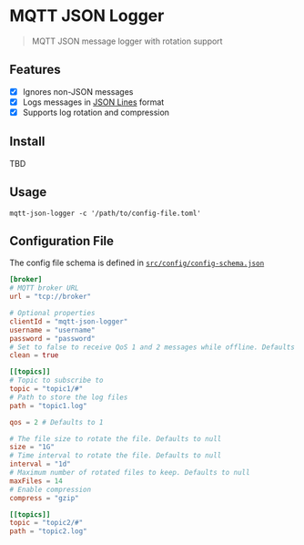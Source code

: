 # MQTT JSON Logger

> MQTT JSON message logger with rotation support

## Features

- [x] Ignores non-JSON messages
- [x] Logs messages in [JSON Lines][2] format
- [x] Supports log rotation and compression

## Install

TBD

## Usage

    mqtt-json-logger -c '/path/to/config-file.toml'

## Configuration File

The config file schema is defined in [`src/config/config-schema.json`](src/config/config-schema.json)

```toml
[broker]
# MQTT broker URL
url = "tcp://broker"

# Optional properties
clientId = "mqtt-json-logger"
username = "username"
password = "password"
# Set to false to receive QoS 1 and 2 messages while offline. Defaults to true
clean = true

[[topics]]
# Topic to subscribe to
topic = "topic1/#"
# Path to store the log files
path = "topic1.log"

qos = 2 # Defaults to 1

# The file size to rotate the file. Defaults to null
size = "1G"
# Time interval to rotate the file. Defaults to null
interval = "1d"
# Maximum number of rotated files to keep. Defaults to null
maxFiles = 14
# Enable compression
compress = "gzip"

[[topics]]
topic = "topic2/#"
path = "topic2.log"
```

[1]: https://github.com/mqttjs
[2]: http://jsonlines.org/
